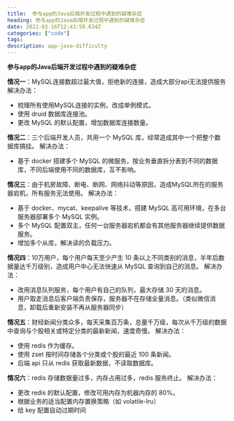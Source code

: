 ```yaml
---
title:  参与app的Java后端开发过程中遇到的疑难杂症
heading: 参与app的Java后端开发过程中遇到的疑难杂症
date: 2021-03-16T12:43:59.634Z
categories: ["code"]
tags: 
description: app-java-difficulty
---
```


**参与app的Java后端开发过程中遇到的疑难杂症**

**情况一**：MySQL连接数超过最大值，拒绝新的连接，造成大部分api无法提供服务
解决办法：
- 梳理所有使用MySQL连接的实例，改成单例模式。
- 使用 druid 数据库连接池。
- 更改 MySQL 的默认配置，增加数据库连接数量。

**情况二**：三个后端开发人员，共用一个 MySQL 库，经常造成其中一个把整个数据库搞挂。
解决办法：
- 基于 docker 搭建多个 MySQL 的微服务，按业务垂直拆分表到不同的数据库，不同后端使用不同的数据库，互不影响。

**情况三**：由于机房故障、断电、断网、网络抖动等原因，造成MySQL所在的服务器宕机，所有服务无法使用。
解决办法：
- 基于 docker、mycat、keepalive 等技术，搭建 MySQL 高可用环境，在多台服务器部署多个 MySQL 实例。
- 多个 MySQL 配置双主，任何一台服务器宕机都会有其他服务器继续提供数据服务。
- 增加多个从库，解决读的负载压力。

**情况四**：10万用户，每个用户每天至少产生 10 条以上不同类别的消息，半年后数据量达千万级别，造成用户中心无法快速从 MySQL 查询到自己的消息。
解决办法：
- 改用消息队列服务，每个用户有自己的队列，最大存储 30 天的消息。
- 用户取走消息后客户端负责保存，服务器不在存储全量消息。（类似微信消息，卸载后重新安装不再从服务器同步）

**情况五**：财经新闻分类众多，每天采集百万条，总量千万级，每次从千万级的数据中查询与个股相关或特定分类的最新新闻，速度奇慢。
解决办法：
- 使用 redis 作为缓存。
- 使用 zset 按时间存储各个分类或个股的最近 100 条新闻。
- 后端 api 只从 redis 获取最新数据，不读取数据库。

**情况六**：redis 存储数据量过多，内存占用过多，redis 服务终止。
解决办法：
- 更改 redis 的默认配置，修改可用内存为机器内存的 80%。
- 根据业务的适当配置内存置换策略（如 volatile-lru）
- 给 key 配置自动过期时间




